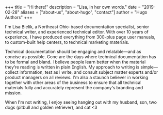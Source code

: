 +++
title = "Hi there!"
description = "Lisa, in her own words."
date = "2019-02-28"
aliases = ["about-us", "about-hugo", "contact"]
author = "Hugo Authors"
+++

I'm Lisa Bielik, a Northeast Ohio-based documentation specialist, senior technical writer, and experienced technical editor. With over 10 years of experience, I have produced everything from 300-plus page user manuals, to custom-built help centers, to technical marketing materials.

Technical documentation should be engaging and relatable—and as concise as possible. Gone are the days where technical documentation has to be formal and bland. I believe people learn better when the material they're reading is written in plain English. My approach to writing is simple—collect information, test as I write, and consult subject matter experts and/or product managers on all reviews. I'm also a staunch believer in working together with other areas of the business to ensure that all technical materials fully and accurately represent the company's branding and mission.

When I'm not writing, I enjoy seeing hanging out with my husband, son, two dogs (pitbull and golden retriever), and cat <3

